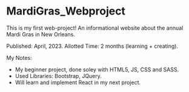 # MardiGras_Webproject
This is my first web-project!
An informational website about the annual Mardi Gras in New Orleans.

Published: April, 2023.
Allotted Time: 2 months (learning + creating).

My Notes:
- My beginner project, done soley with HTML5, JS, CSS and SASS.
- Used Libraries: Bootstrap, JQuery. 
- Will learn and implement React in my next project.
